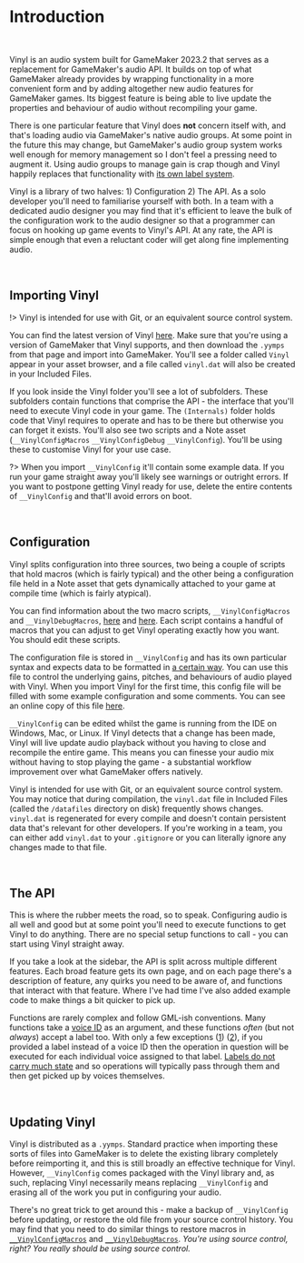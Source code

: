 # Introduction

&nbsp;

Vinyl is an audio system built for GameMaker 2023.2 that serves as a replacement for GameMaker's audio API. It builds on top of what GameMaker already provides by wrapping functionality in a more convenient form and by adding altogether new audio features for GameMaker games. Its biggest feature is being able to live update the properties and behaviour of audio without recompiling your game.

There is one particular feature that Vinyl does **not** concern itself with, and that's loading audio via GameMaker's native audio groups. At some point in the future this may change, but GameMaker's audio group system works well enough for memory management so I don't feel a pressing need to augment it. Using audio groups to manage gain is crap though and Vinyl happily replaces that functionality with [its own label system](Labels).

Vinyl is a library of two halves: 1) Configuration 2) The API. As a solo developer you'll need to familiarise yourself with both. In a team with a dedicated audio designer you may find that it's efficient to leave the bulk of the configuration work to the audio designer so that a programmer can focus on hooking up game events to Vinyl's API. At any rate, the API is simple enough that even a reluctant coder will get along fine implementing audio.

&nbsp;

## Importing Vinyl

!> Vinyl is intended for use with Git, or an equivalent source control system.

You can find the latest version of Vinyl [here](https://github.com/JujuAdams/Vinyl/releases). Make sure that you're using a version of GameMaker that Vinyl supports, and then download the `.yymps` from that page and import into GameMaker. You'll see a folder called `Vinyl` appear in your asset browser, and a file called `vinyl.dat` will also be created in your Included Files.

If you look inside the Vinyl folder you'll see a lot of subfolders. These subfolders contain functions that comprise the API - the interface that you'll need to execute Vinyl code in your game. The `(Internals)` folder holds code that Vinyl requires to operate and has to be there but otherwise you can forget it exists. You'll also see two scripts and a Note asset (`__VinylConfigMacros` `__VinylConfigDebug` `__VinylConfig`). You'll be using these to customise Vinyl for your use case.

?> When you import `__VinylConfig` it'll contain some example data. If you run your game straight away you'll likely see warnings or outright errors. If you want to postpone getting Vinyl ready for use, delete the entire contents of `__VinylConfig` and that'll avoid errors on boot.

&nbsp;

## Configuration

Vinyl splits configuration into three sources, two being a couple of scripts that hold macros (which is fairly typical) and the other being a configuration file held in a Note asset that gets dynamically attached to your game at compile time (which is fairly atypical).

You can find information about the two macro scripts, `__VinylConfigMacros` and `__VinylDebugMacros`, [here](Config-Macros) and [here](Debug-Macros). Each script contains a handful of macros that you can adjust to get Vinyl operating exactly how you want. You should edit these scripts.

The configuration file is stored in `__VinylConfig` and has its own particular syntax and expects data to be formatted in [a certain way](Configuration-Syntax). You can use this file to control the underlying gains, pitches, and behaviours of audio played with Vinyl. When you import Vinyl for the first time, this config file will be filled with some example configuration and some comments. You can see an online copy of this file [here](https://github.com/JujuAdams/Vinyl/blob/master/notes/__VinylConfig/__VinylConfig.txt).

`__VinylConfig` can be edited whilst the game is running from the IDE on Windows, Mac, or Linux. If Vinyl detects that a change has been made, Vinyl will live update audio playback without you having to close and recompile the entire game. This means you can finesse your audio mix without having to stop playing the game - a substantial workflow improvement over what GameMaker offers natively.

Vinyl is intended for use with Git, or an equivalent source control system. You may notice that during compilation, the `vinyl.dat` file in Included Files (called the `/datafiles` directory on disk) frequently shows changes. `vinyl.dat` is regenerated for every compile and doesn't contain persistent data that's relevant for other developers. If you're working in a team, you can either add `vinyl.dat` to your `.gitignore` or you can literally ignore any changes made to that file.

&nbsp;

## The API

This is where the rubber meets the road, so to speak. Configuring audio is all well and good but at some point you'll need to execute functions to get Vinyl to do anything. There are no special setup functions to call - you can start using Vinyl straight away.

If you take a look at the sidebar, the API is split across multiple different features. Each broad feature gets its own page, and on each page there's a description of feature, any quirks you need to be aware of, and functions that interact with that feature. Where I've had time I've also added example code to make things a bit quicker to pick up.

Functions are rarely complex and follow GML-ish conventions. Many functions take a [voice ID](Terminology) as an argument, and these functions *often* (but not *always*) accept a label too. With only a few exceptions ([1](Gain)) ([2](Pitch)), if you provided a label instead of a voice ID then the operation in question will be executed for each individual voice assigned to that label. [Labels do not carry much state](State) and so operations will typically pass through them and then get picked up by voices themselves.

&nbsp;

## Updating Vinyl

Vinyl is distributed as a `.yymps`. Standard practice when importing these sorts of files into GameMaker is to delete the existing library completely before reimporting it, and this is still broadly an effective technique for Vinyl. However, `__VinylConfig` comes packaged with the Vinyl library and, as such, replacing Vinyl necessarily means replacing `__VinylConfig` and erasing all of the work you put in configuring your audio.

There's no great trick to get around this - make a backup of `__VinylConfig` before updating, or restore the old file from your source control history. You may find that you need to do similar things to restore macros in [`__VinylConfigMacros`](Config-Macros) and [`__VinylDebugMacros`](Debug-Macros). *You're using source control, right? You really should be using source control.*